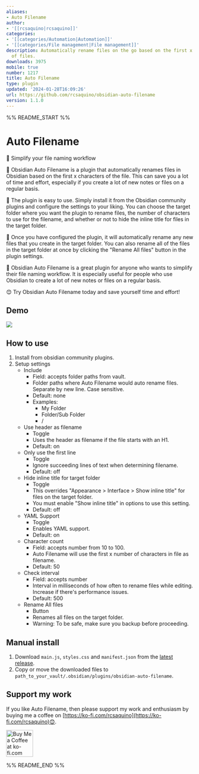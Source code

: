 ```yaml
---
aliases:
- Auto Filename
author:
- '[[rcsaquino|rcsaquino]]'
categories:
- '[[categories/Automation|Automation]]'
- '[[categories/File management|File management]]'
description: Automatically rename files on the go based on the first x characters
  of files.
downloads: 3975
mobile: true
number: 1217
title: Auto Filename
type: plugin
updated: '2024-01-28T16:09:26'
url: https://github.com/rcsaquino/obsidian-auto-filename
version: 1.1.0
---
```


%% README_START %%

# Auto Filename

📁 Simplify your file naming workflow

🙌 Obsidian Auto Filename is a plugin that automatically renames files in Obsidian based on the first x characters of the file. This can save you a lot of time and effort, especially if you create a lot of new notes or files on a regular basis.

🔧 The plugin is easy to use. Simply install it from the Obsidian community plugins and configure the settings to your liking. You can choose the target folder where you want the plugin to rename files, the number of characters to use for the filename, and whether or not to hide the inline title for files in the target folder.

🚀 Once you have configured the plugin, it will automatically rename any new files that you create in the target folder. You can also rename all of the files in the target folder at once by clicking the "Rename All files" button in the plugin settings.

📝 Obsidian Auto Filename is a great plugin for anyone who wants to simplify their file naming workflow. It is especially useful for people who use Obsidian to create a lot of new notes or files on a regular basis.

😊 Try Obsidian Auto Filename today and save yourself time and effort!

## Demo
![](https://github.com/rcsaquino/obsidian-auto-filename/blob/main/assets/demo.gif)

## How to use

1. Install from obsidian community plugins.
2. Setup settings
    - Include
        - Field: accepts folder paths from vault.
        - Folder paths where Auto Filename would auto rename files. Separate by new line. Case sensitive.
        - Default: none
        - Examples:
            - My Folder
            - Folder/Sub Folder
            - /
    - Use header as filename
        - Toggle
        - Uses the header as filename if the file starts with an H1.
        - Default: on
     - Only use the first line
       	- Toggle
       	- Ignore succeeding lines of text when determining filename.
       	- Default: off
    - Hide inline title for target folder
        - Toggle
        - This overrides "Appearance > Interface > Show inline title" for files on the target folder.
    	- You must enable "Show inline title" in options to use this setting.
        - Default: off
    - YAML Support
        - Toggle
        - Enables YAML support.
        - Default: on
    - Character count
        - Field: accepts number from 10 to 100.
        - Auto Filename will use the first x number of characters in file as filename.
        - Default: 50
	- Check interval
		- Field: accepts number
		- Interval in milliseconds of how often to rename files while editing. Increase if there's performance issues.
		- Default: 500
    - Rename All files
        - Button
        - Renames all files on the target folder.
        - Warning: To be safe, make sure you backup before proceeding.

## Manual install
1. Download `main.js`, `styles.css` and `manifest.json` from the [latest release](https://github.com/rcsaquino/obsidian-auto-filename/releases/latest).
2. Copy or move the downloaded files to `path_to_your_vault/.obsidian/plugins/obsidian-auto-filename`.

## Support my work

If you like Auto Filename, then please support my work and enthusiasm by buying me a coffee on [https://ko-fi.com/rcsaquino](https://ko-fi.com/rcsaquino)😊.

<a href='https://ko-fi.com/rcsaquino' target='_blank'><img height='72' style='border:0px;height:72px;' src='https://storage.ko-fi.com/cdn/kofi2.png?v=3' border='0' alt='Buy Me a Coffee at ko-fi.com' /></a>


%% README_END %%